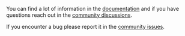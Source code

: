 You can find a lot of information in the [documentation][docs] and if you have questions reach out in the [community discussions][].

If you encounter a bug please report it in the [community issues][].

[docs]: https://uwe.app/docs/ "UWE Documentation"
[community discussions]: https://github.com/uwe-app/community/discussions "Community Discussions"
[community issues]: https://github.com/uwe-app/community/issues "Community Issues"
